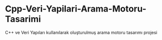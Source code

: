 # Cpp-Veri-Yapilari-Arama-Motoru-Tasarimi
 C++ ve Veri Yapıları kullanılarak oluşturulmuş arama motoru tasarımı projesi
